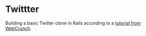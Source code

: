 # Twittter

Building a basic Twitter clone in Rails according to a [tutorial from WebCrunch](https://www.youtube.com/watch?v=5gUysPm64a4&t=610s&ab_channel=Web-Crunch).
